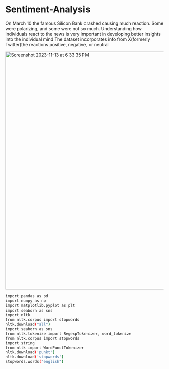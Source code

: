 # Sentiment-Analysis
On March 10 the famous Silicon Bank crashed causing much reaction. Some were polarizing, and some were not so much. Understanding how individuals react to the news is very important in developing better insights into the individual mind
The dataset incorporates info from X(formerly Twitter)the reactions positive, negative, or neutral







<img width="755" alt="Screenshot 2023-11-13 at 6 33 35 PM" src="https://github.com/FrancoRamirezz/Sentiment-Analysis/assets/96508706/8dd4d966-d706-464b-90a1-f9f0cce5823f">


```bash
import pandas as pd
import numpy as np
import matplotlib.pyplot as plt
import seaborn as sns
import nltk 
from nltk.corpus import stopwords 
nltk.download("all")
import seaborn as sns
from nltk.tokenize import RegexpTokenizer, word_tokenize
from nltk.corpus import stopwords 
import string
from nltk import WordPunctTokenizer
nltk.download('punkt')
nltk.download('stopwords')
stopwords.words("english")
